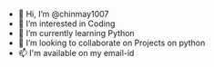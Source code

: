 - 👋 Hi, I’m @chinmay1007
- 👀 I’m interested in Coding
- 🌱 I’m currently learning Python
- 💞️ I’m looking to collaborate on Projects on python
- 📫 I'm available on my email-id

<!---
chinmay1007/chinmay1007 is a ✨ special ✨ repository because its `README.md` (this file) appears on your GitHub profile.
You can click the Preview link to take a look at your changes.
--->
